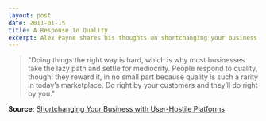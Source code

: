 ```yaml
---
layout: post
date: 2011-01-15
title: A Response To Quality
excerpt: Alex Payne shares his thoughts on shortchanging your business with user-hostile platforms.
---
```


>"Doing things the right way is hard, which is why most businesses take the lazy path and settle for mediocrity. People respond to quality, though: they reward it, in no small part because quality is such a rarity in today’s marketplace. Do right by your customers and they’ll do right by you."

**Source**: <a href="http://al3x.net/2011/01/15/user-hostile-platforms.html" rel="external" target="_blank">Shortchanging Your Business with User-Hostile Platforms</a>
